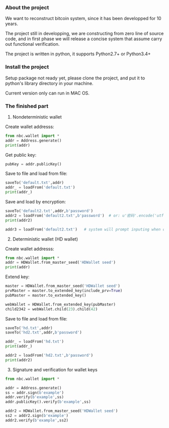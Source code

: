 
### About the project

We want to reconstruct bitcoin system, since it has been developped for 10 years.

The project still in developping, we are constructing from zero line of source code, and in first phase we will release a concise system that assume carry out functional verification.

The project is written in python, it supports Python2.7+ or Python3.4+

### Install the project

Setup package not ready yet, please clone the project, and put it to python's library directory in your machine. 

Current version only can run in MAC OS.

### The finished part

1) Nondeterministic wallet

Create wallet addresss:

``` python
from nbc.wallet import *
addr = Address.generate()
print(addr)
```

Get public key:

``` python
pubKey = addr.publicKey()
```

Save to file and load from file:

``` python
saveTo('default.txt',addr)
addr_ = loadFrom('default.txt')
print(addr_)
```

Save and load by encryption:

``` python
saveTo('default2.txt',addr,b'password')
addr2 = loadFrom('default2.txt',b'password')  # or: u'密码'.encode('utf-8')
print(addr2)

addr3 = loadFrom('default2.txt')   # system will prompt inputing when omit password
```

2) Deterministic wallet (HD wallet)

Create wallet addresss:

``` python
from nbc.wallet import *
addr = HDWallet.from_master_seed('HDWallet seed')
print(addr)
```

Extend key:

``` python
master = HDWallet.from_master_seed('HDWallet seed')
prvMaster = master.to_extended_key(include_prv=True)
pubMaster = master.to_extended_key()

webWallet = HDWallet.from_extended_key(pubMaster)
child2342 = webWallet.child(23).child(42)
```

Save to file and load from file:

``` python
saveTo('hd.txt',addr)
saveTo('hd2.txt',addr,b'password')

addr_ = loadFrom('hd.txt')
print(addr_)

addr2 = loadFrom('hd2.txt',b'password')
print(addr2)
```

3) Signature and verification for wallet keys

``` python
from nbc.wallet import *

addr = Address.generate()
ss = addr.sign(b'example')
addr.verify(b'example',ss)
addr.publicKey().verify(b'example',ss)

addr2 = HDWallet.from_master_seed('HDWallet seed')
ss2 = addr2.sign(b'example')
addr2.verify(b'example',ss2)
```

&nbsp;
